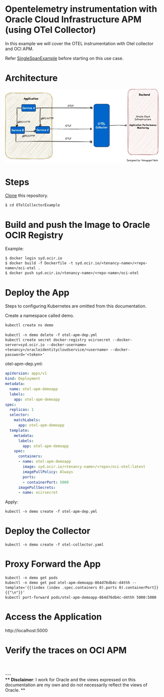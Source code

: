 # Opentelemetry instrumentation with Oracle Cloud Infrastructure APM (using OTel Collector)

In this example we will cover the OTEL instrumentation with Otel collector and OCI APM.

Refer [SingleSpanExample](../README.md) before starting on this use case.


# Architecture

![Architecture](../assets/images/otel-manual-inst.jpg)

# Steps

 [Clone](https://github.dev/naikvenu/oracle-opentelemetry) this repository.
 
 ```
 $ cd OTelCollectorExample
 ```

 # Build and push the Image to Oracle OCIR Registry

 Example:

 ```
 $ docker login syd.ocir.io
 $ docker build -f Dockerfile -t syd.ocir.io/<tenancy-name>/<repo-name>/oci-otel . 
 $ docker push syd.ocir.io/<tenancy-name>/<repo-name>/oci-otel
 ```

# Deploy the App

Steps to configuring Kubernetes are omitted from this documentation.

Create a namespace called demo.

```
kubectl create ns demo

kubectl -n demo delete -f otel-apm-dep.yml
kubectl create secret docker-registry ocirsecret --docker-server=syd.ocir.io --docker-username=<tenancy>/oracleidentitycloudservice/<username> --docker-password='<token>'

```

otel-apm-dep.yml:

```yaml
apiVersion: apps/v1
kind: Deployment
metadata:
  name: otel-apm-demoapp
  labels:
    app: otel-apm-demoapp
spec:
  replicas: 1
  selector:
    matchLabels:
      app: otel-apm-demoapp
  template:
    metadata:
      labels:
        app: otel-apm-demoapp
    spec:
      containers:
      - name: otel-apm-demoapp
        image: syd.ocir.io/<tenancy-name>/<repo>/oci-otel:latest
        imagePullPolicy: Always
        ports:
        - containerPort: 5000
      imagePullSecrets:
      - name: ocirsecret

```

Apply:

```
kubectl -n demo create -f otel-apm-dep.yml
```

# Deploy the Collector

```
kubectl -n demo create -f otel-collector.yaml
```

# Proxy Forward the App

```
kubectl -n demo get pods
kubectl -n demo get pod otel-apm-demoapp-864d76db4c-d4thh --template='{{(index (index .spec.containers 0).ports 0).containerPort}}{{"\n"}}'
kubectl port-forward pods/otel-apm-demoapp-864d76db4c-d4thh 5000:5000

```

# Access the Application

http://localhost:5000

# Verify the traces on OCI APM




<br>
<br>
---
<br>
<b>** Disclaimer</b>:  I work for Oracle and the views expressed on this documentation are my own and do not necessarily reflect the views of Oracle. **
